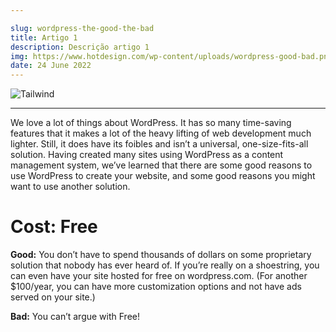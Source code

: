 ```yaml
---

slug: wordpress-the-good-the-bad
title: Artigo 1
description: Descrição artigo 1
img: https://www.hotdesign.com/wp-content/uploads/wordpress-good-bad.png
date: 24 June 2022
---
```


![Tailwind](https://www.hotdesign.com/wp-content/uploads/wordpress-good-bad.png )

---

We love a lot of things about WordPress. It has so many time-saving features that it makes a lot of the heavy lifting of web development much lighter. Still, it does have its foibles and isn’t a universal, one-size-fits-all solution. Having created many sites using WordPress as a content management system, we’ve learned that there are some good reasons to use WordPress to create your website, and some good reasons you might want to use another solution.

# Cost: Free

**Good:** You don’t have to spend thousands of dollars on some proprietary solution that nobody has ever heard of. If you’re really on a shoestring, you can even have your site hosted for free on wordpress.com. (For another $100/year, you can have more customization options and not have ads served on your site.)

**Bad:** You can’t argue with Free!